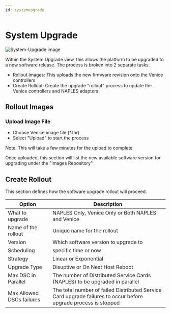 ```yaml
---
id: systemupgrade
---
```


# System Upgrade

![System-Upgrade image](/images/system-upgrade.jpg)

Within the System Upgrade view, this allows the platform to be upgraded to a new software release.  The process is broken into 2 separate tasks.

- Rollout Images: This uploads the new firmware revision onto the Venice controllers
- Create Rollout: Create the upgrade "rollout" process to update the Venice controllers and NAPLES adapters


## Rollout Images

### Upload Image File

- Choose Venice image file (*.tar) 
- Select "Upload" to start the process

Note: This will take a few minutes for the upload to complete

Once uploaded, this section will list the new available software version for upgrading under the "Images Repository"

## Create Rollout

This section defines how the software upgrade rollout will proceed. 

| Option | Description |
| ------ | ----------- |
| What to upgrade | NAPLES Only, Venice Only or Both NAPLES and Venice |
| Name of the rollout | Unique name for the rollout |
| Version | Which software version to upgrade to |
| Scheduling | specific time or now |
| Strategy | Linear or Exponential |
| Upgrade Type | Disuptive or On Next Host Reboot |
| Max DSC in Parallel | The number of Distributed Service Cards (NAPLES) to be upgraded in parallel |
| Max Allowed DSCs failures | The total number of failed Distributed Service Card upgrade failures to occur before upgrade process is stopped |

